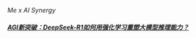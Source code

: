 *Me x AI Synergy*

##### [AGI新突破：DeepSeek-R1如何用强化学习重塑大模型推理能力？](https://zhuanlan.zhihu.com/p/25531144525)

